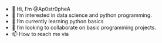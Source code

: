 - 👋 Hi, I’m @Ap0str0pheA
- 👀 I’m interested in data science and python programming.
- 🌱 I’m currently learning python basics
- 💞️ I’m looking to collaborate on basic programming projects.
- 📫 How to reach me via 

<!---
Ap0str0pheA/Ap0str0pheA is a ✨ special ✨ repository because its `README.md` (this file) appears on your GitHub profile.
You can click the Preview link to take a look at your changes.
--->
